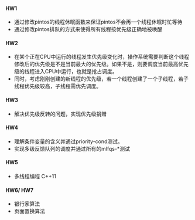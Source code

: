 #### HW1 
  * 通过修改pintos的线程休眠函数来保证pintos不会再一个线程休眠时忙等待
  * 通过修改pintos排队的方式来使得所有线程按优先级正确地被唤醒

#### HW2
*    在某个正在CPU中运行的线程发生优先级变化时，操作系统需要判断这个线程修改后的优先级是不是当前最大的优先级。如果不是，则要调度当前最高优先级的线程进入CPU中运行，也就是抢占调度。
*  同时，考虑刚刚创建的新线程的优先级，若一个线程创建了一个子线程，若子线程优先级较高，子线程需优先调度。

####  HW3
* 解决优先级反转的问题，实现优先级捐赠

####  HW4
* 理解条件变量的含义并通过priority-cond测试。
* 实现多级反馈队列的调度并通过所有的mlfqs-*测试

#### HW5
*  多线程编程 C++11

#### HW6/ HW7
* 银行家算法
* 页面置换算法
